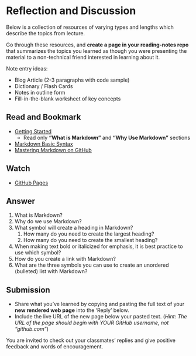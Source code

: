 # Reflection and Discussion

Below is a collection of resources of varying types and lengths which describe the topics from lecture.

Go through these resources, and  **create a page in your reading-notes repo**  that summarizes the topics you learned as though you were presenting the material to a non-technical friend interested in learning about it.

Note entry ideas:

-   Blog Article (2-3 paragraphs with code sample)
-   Dictionary / Flash Cards
-   Notes in outline form
-   Fill-in-the-blank worksheet of key concepts

## Read and Bookmark

-   [Getting Started](https://www.markdownguide.org/getting-started/)
    -   Read only  **“What is Markdown”**  and  **“Why Use Markdown”**  sections
-   [Markdown Basic Syntax](https://www.markdownguide.org/basic-syntax/)
-   [Mastering Markdown on GitHub](https://guides.github.com/features/mastering-markdown/)

## Watch

-   [GitHub Pages](https://pages.github.com/)

## Answer

1.  What is Markdown?
2.  Why do we use Markdown?
3.  What symbol will create a heading in Markdown?
    1.  How many do you need to create the largest heading?
    2.  How many do you need to create the smallest heading?
4.  When making text bold or italicized for emphasis, it is best practice to use which symbol?
5.  How do you create a link with Markdown?
6.  What are the three symbols you can use to create an unordered (bulleted) list with Markdown?

## Submission

-   Share what you’ve learned by copying and pasting the full text of your  **new rendered web page**  into the ‘Reply’ below.
-   Include the live URL of the new page below your pasted text. (_Hint: The URL of the page should begin with YOUR GitHub username, not “github.com”_)

You are invited to check out your classmates’ replies and give positive feedback and words of encouragement.
